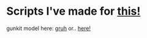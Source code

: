 # Scripts I've made for [this!](https://www.roblox.com/games/6761209900/SUFFER)

gunkit model here: [gruh](https://create.roblox.com/store/asset/9532197485/Old-Version-Nonviewmodel-FE-Gun-Kit)
  or..
[here!](https://raw.githubusercontent.com/DulledDarkness/test1/main/gunkit_model.rbxm)
